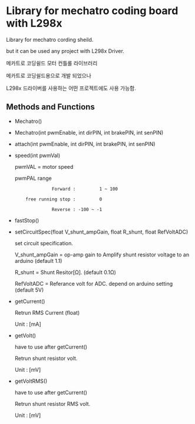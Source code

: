 Library for mechatro coding board with L298x
========================================
   Library for mechatro cording sheild.
   
   but it can be used any project with L298x Driver.
   
   메카트로 코딩쉴드 모터 컨틀롤 라이브러리
   
   메카트로 코딩쉴드용으로 개발 되었으나
   
   L298x 드라이버를 사용하는 어떤 프로젝트에도 사용 가능함.

Methods and Functions
-------------------

* Mechatro()
* Mechatro(int pwmEnable, int dirPIN, int brakePIN, int senPIN)
* attach(int pwmEnable, int dirPIN, int brakePIN, int senPIN)
* speed(int pwmVal)

    pwmVAL = motor speed
    
    pwmPAL range
    
                    Forward :         1 ~ 100
                  
          free running stop :         0
                 
                    Reverse : -100 ~ -1
                   
* fastStop()
    
* setCircuitSpec(float V_shunt_ampGain, float R_shunt, float RefVoltADC)
 
  set circuit specification.
    
  V_shunt_ampGain = op-amp gain to Amplify shunt resistor voltage to an arduino (default 1.1)
                      
  R_shunt = Shunt Resitor[Ω]. (default 0.1Ω)
    
  RefVoltADC = Referance volt for ADC. depend on arduino setting (default 5V)
   
* getCurrent()

  Retrun RMS Current (float)

  Unit : [mA] 

* getVolt()

  have to use after getCurrent()

  Retrun shunt resistor volt.

  Unit : [mV]

* getVoltRMS()

  have to use after getCurrent()

  Retrun shunt resistor RMS volt.

  Unit : [mV]
